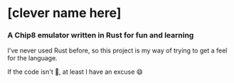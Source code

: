 # [clever name here]
### A Chip8 emulator written in Rust for fun and learning

I've never used Rust before, so this project is my way of trying to get a feel
for the language.

If the code isn't :100:, at least I have an excuse :smile:

